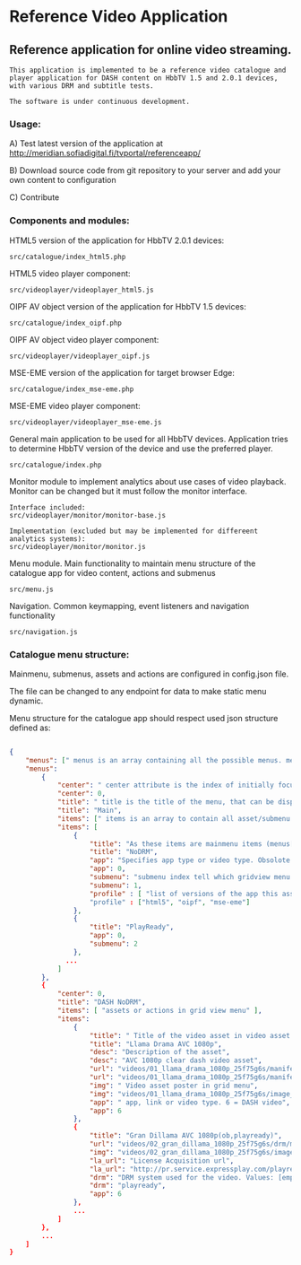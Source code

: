 # Reference Video Application



## Reference application for online video streaming.





	This application is implemented to be a reference video catalogue and player application for DASH content on HbbTV 1.5 and 2.0.1 devices, with various DRM and subtitle tests. 

	The software is under continuous development.



### Usage:



A) Test latest version of the application at http://meridian.sofiadigital.fi/tvportal/referenceapp/

B) Download source code from git repository to your server and add your own content to configuration

C) Contribute



### Components and modules:



HTML5 version of the application for HbbTV 2.0.1 devices:

	src/catalogue/index_html5.php

HTML5 video player component:

	src/videoplayer/videoplayer_html5.js

	

OIPF AV object version of the application for HbbTV 1.5 devices:

	src/catalogue/index_oipf.php

OIPF AV object video player component:

	src/videoplayer/videoplayer_oipf.js

MSE-EME version of the application for target browser Edge:

	src/catalogue/index_mse-eme.php

MSE-EME video player component:

	src/videoplayer/videoplayer_mse-eme.js
	

General main application to be used for all HbbTV devices. Application tries to determine HbbTV version of the device and use the preferred player.

	src/catalogue/index.php



Monitor module to implement analytics about use cases of video playback. Monitor can be changed but it must follow the monitor interface.

	Interface included:
	src/videoplayer/monitor/monitor-base.js
	
	Implementation (excluded but may be implemented for differeent analytics systems):
	src/videoplayer/monitor/monitor.js



Menu module. Main functionality to maintain menu structure of the catalogue app for video content, actions and submenus

	src/menu.js



Navigation. Common keymapping, event listeners and navigation functionality

	src/navigation.js

	

	



### Catalogue menu structure:

Mainmenu, submenus, assets and actions are configured in config.json file. 

The file can be changed to any endpoint for data to make static menu dynamic.

Menu structure for the catalogue app should respect used json structure defined as:



```json

{
	"menus": [" menus is an array containing all the possible menus. menus[0] is always the main menu "],
    "menus":
        {
            "center": " center attribute is the index of initially focused item in specified menu",
            "center": 0,
            "title": " title is the title of the menu, that can be displayed in UI",
            "title": "Main",
            "items": [" items is an array to contain all asset/submenu entries / actions in specified menu"],
            "items": [
                {
                    "title": "As these items are mainmenu items (menus[0]), these titles are displayed in top bar",
                    "title": "NoDRM",
                    "app": "Specifies app type or video type. Obsolote for submenu entries",
                    "app": 0,
                    "submenu": "submenu index tell which gridview menu will open when this entry is selected",
                    "submenu": 1,
					"profile" : [ "list of versions of the app this asset is available" ]
					"profile" : ["html5", "oipf", "mse-eme"]
                },
                {
                    "title": "PlayReady",
                    "app": 0,
                    "submenu": 2
                },
              ...
            ]
        },
        {
            "center": 0,
            "title": "DASH NoDRM",
            "items": [ "assets or actions in grid view menu" ],
            "items":
                {
                    "title": " Title of the video asset in video asset menu",
                    "title": "Llama Drama AVC 1080p",
					"desc": "Description of the asset",
					"desc": "AVC 1080p clear dash video asset",
                    "url": "videos/01_llama_drama_1080p_25f75g6s/manifest.mpd", /* url of the video */
                    "url": "videos/01_llama_drama_1080p_25f75g6s/manifest.mpd", /* url of the video */
                    "img": " Video asset poster in grid menu",
                    "img": "videos/01_llama_drama_1080p_25f75g6s/image_320x180.jpg",
                    "app": " app, link or video type. 6 = DASH video",
                    "app": 6
                },
				{
                    "title": "Gran Dillama AVC 1080p(ob,playready)",
                    "url": "videos/02_gran_dillama_1080p_25f75g6s/drm/manifest_subob.mpd",
                    "img": "videos/02_gran_dillama_1080p_25f75g6s/image_320x180.jpg",
                    "la_url": "License Acquisition url",
                    "la_url": "http://pr.service.expressplay.com/playready/RightsManager.asmx?ExpressPlayToken=AQAAABc2N30AAABgBn4lJkOh7rGbzg8FAGA__5dMOL2dJWxTSTq2STx0DnBWAmske8JU1azAR0-__zPnMWvyKTqVh3ZtHJCPiwT7mu3BCzm3X7U1utgGfcZ97n6CClFjsUdHVQ70IqMuDkRUvIDi2BpU8VEn64kE56r1Evy0wFM",
					"drm": "DRM system used for the video. Values: [empty], 'playready', 'marlin'",
					"drm": "playready",
                    "app": 6					
                },
				...
			]
		},
		...
	]
}
```